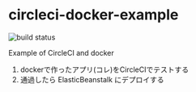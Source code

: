 # circleci-docker-example

![build status](https://circleci.com/gh/suzumura-ss/circleci-docker-example.svg?style=shield&circle-token=15104cbb94b136b0deaf5322bd17bdcfe4d8d227)

Example of CircleCI and docker

1. dockerで作ったアプリ(コレ)をCircleCIでテストする
1. 通過したら ElasticBeanstalk にデプロイする
